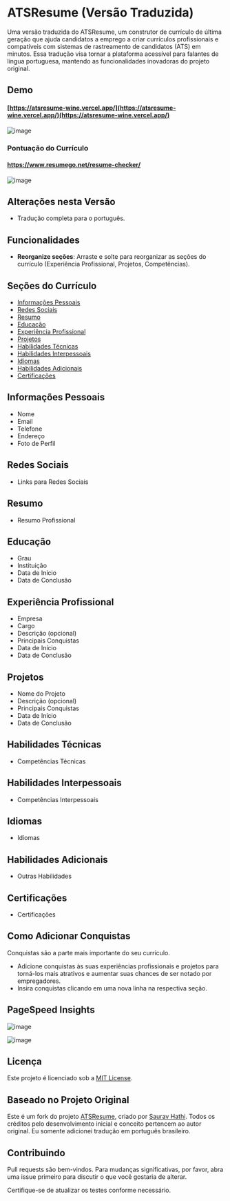 # ATSResume (Versão Traduzida)

Uma versão traduzida do ATSResume, um construtor de currículo de última geração que ajuda candidatos a emprego a criar currículos profissionais e compatíveis com sistemas de rastreamento de candidatos (ATS) em minutos. Essa tradução visa tornar a plataforma acessível para falantes de língua portuguesa, mantendo as funcionalidades inovadoras do projeto original.

## Demo

#### [https://atsresume-wine.vercel.app/](https://atsresume-wine.vercel.app/)(https://atsresume-wine.vercel.app/)
![image](https://user-images.githubusercontent.com/61316762/218017511-fbbaa7da-6154-449f-9e46-8de45b0e6c29.png)

### Pontuação do Currículo
#### https://www.resumego.net/resume-checker/
![image](https://user-images.githubusercontent.com/61316762/218143206-f0e5e764-52bc-4c25-84f2-6b2fff00cd4b.png)

## Alterações nesta Versão

- Tradução completa para o português.

## Funcionalidades

- **Reorganize seções**: Arraste e solte para reorganizar as seções do currículo (Experiência Profissional, Projetos, Competências).

## Seções do Currículo

- [Informações Pessoais](#informações-pessoais)
- [Redes Sociais](#redes-sociais)
- [Resumo](#resumo)
- [Educação](#educação)
- [Experiência Profissional](#experiência-profissional)
- [Projetos](#projetos)
- [Habilidades Técnicas](#habilidades-técnicas)
- [Habilidades Interpessoais](#habilidades-interpessoais)
- [Idiomas](#idiomas)
- [Habilidades Adicionais](#habilidades-adicionais)
- [Certificações](#certificações)

## Informações Pessoais

- Nome
- Email
- Telefone
- Endereço
- Foto de Perfil

## Redes Sociais

- Links para Redes Sociais

## Resumo

- Resumo Profissional

## Educação

- Grau
- Instituição
- Data de Início
- Data de Conclusão

## Experiência Profissional

- Empresa
- Cargo
- Descrição (opcional)
- Principais Conquistas
- Data de Início
- Data de Conclusão

## Projetos

- Nome do Projeto
- Descrição (opcional)
- Principais Conquistas
- Data de Início
- Data de Conclusão

## Habilidades Técnicas

- Competências Técnicas

## Habilidades Interpessoais

- Competências Interpessoais

## Idiomas

- Idiomas

## Habilidades Adicionais

- Outras Habilidades

## Certificações

- Certificações

## Como Adicionar Conquistas

Conquistas são a parte mais importante do seu currículo. 

- Adicione conquistas às suas experiências profissionais e projetos para torná-los mais atrativos e aumentar suas chances de ser notado por empregadores.
- Insira conquistas clicando em uma nova linha na respectiva seção.

## PageSpeed Insights

![image](https://user-images.githubusercontent.com/61316762/218244257-e85172dc-46bd-4f4b-b9c2-9bd17c693cc8.png)

![image](https://user-images.githubusercontent.com/61316762/218244267-c46f5d02-b742-4b4c-ba7e-ae1bfb1e04d4.png)

## Licença

Este projeto é licenciado sob a [MIT License](https://github.com/sauravhathi/atsresume/blob/main/LICENSE.md).

## Baseado no Projeto Original

Este é um fork do projeto [ATSResume](https://github.com/sauravhathi/atsresume), criado por [Saurav Hathi](https://github.com/sauravhathi). Todos os créditos pelo desenvolvimento inicial e conceito pertencem ao autor original. Eu somente adicionei tradução em português brasileiro.

## Contribuindo

Pull requests são bem-vindos. Para mudanças significativas, por favor, abra uma issue primeiro para discutir o que você gostaria de alterar.

Certifique-se de atualizar os testes conforme necessário.
